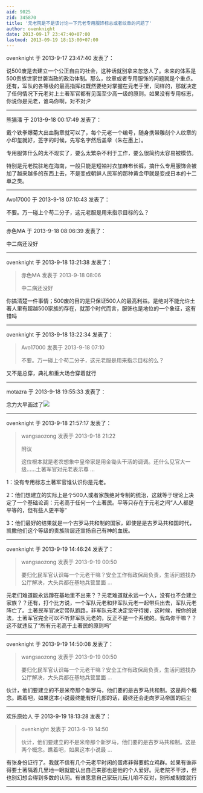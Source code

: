 ```yaml
---
aid: 9025
zid: 345870
title: '元老院是不是该讨论一下元老专用服饰标志或者纹章的问题了'
author: ovenknight
date: 2013-09-17 23:47:40+07:00
lastmod: 2013-09-19 18:13:00+07:00
---
```


ovenknight 于 2013-9-17 23:47:40 发表了：

说500废是去建立一个公正自由的社会，这种话就别拿来忽悠人了。未来的体系是500贵族世家世袭当政的政治体制。那么，纹章或者专用服饰的问题就是个重点。还有，军队的各等级的最高指挥权既然要绝对掌握在元老手里，同样的，那就决定了任何情况下元老对上土著军官都有见面至少高一级的原则。如果没有专用标志，你说你是元老，谁鸟你啊，对不对;P

---------

熊猫潘 于 2013-9-18 00:17:49 发表了：

戴个铁拳爆菊大出血胸章就可以了，每个元老一个编号，随身携带雕刻个人纹章的小印玺就好，签字的时候，先写名字然后盖章（朱在墨上）。

专用服饰什么的太不现实了，要么太繁杂不利于工作，要么很简约太容易被模仿。

特别是元老院驻地在海南，一般只能是短袖衬衣加麻布长裤，搞什么专用服饰会被加了越来越多的东西上去，不是变成朝鲜人民军的那种黄金甲就是变成日本的十二单之类。

---------

Avo17000 于 2013-9-18 07:10:43 发表了：

不要。万一碰上个苟二分子，这元老服是用来指示目标的么？

---------

赤色MA 于 2013-9-18 08:06:39 发表了：

中二病还没好

---------

ovenknight 于 2013-9-18 13:21:38 发表了：

> 赤色MA 发表于 2013-9-18 08:06
> 
> 中二病还没好



你搞清楚一件事情；500废的目的是只保证500人的最高利益。是绝对不能允许土著人里有超越500家族的存在，就那个时代而言，服饰也是地位的一个象征，这有错吗

---------

ovenknight 于 2013-9-18 13:22:34 发表了：

> Avo17000 发表于 2013-9-18 07:10
> 
> 不要。万一碰上个苟二分子，这元老服是用来指示目标的么？



又不是总穿，典礼和重大场合穿着就行

---------

motazra 于 2013-9-18 19:55:33 发表了：

念力大早画过了![](https://cdn.jsdelivr.net/gh/lzjluzijie/beichao@main/static/img/112719vcsmk1q000sbzndq.jpg)

---------

ovenknight 于 2013-9-18 21:57:17 发表了：

> wangsaozong 发表于 2013-9-18 21:22
> 
> 附议
> 
> 这位根本就是老农想象中皇帝家是用金锄头干活的调调。还什么见官大一级……土著军官对元老表示尊 ...



1：没有专用标志土著军官谁认识你是元老。

2：他们想建立的实际上是个500人或者家族绝对专制的统治，这就等于理论上决定了一个基础论调：元老高于任何一个土著民。平等只存在于元老之间“人人都是平等的，但有些人更平等”

3：他们最好的结果就是一个古罗马共和制的国家，即使是是古罗马共和国时代，凯撒他们这个等级的贵族阶层还宣扬自己有神的血统。

---------

ovenknight 于 2013-9-19 14:46:24 发表了：

> wangsaozong 发表于 2013-9-19 00:50
> 
> 要归化民军官认识每一个元老干嘛？安全工作有政保局负责，生活问题找办公厅解决，大头兵都在基地兵营里面 ...



元老们难道能永远蹲在基地里不出来？？元老难道就永远一个人，没有也不会建立家族？？还有，打个比方说，一个军队元老和非军队元老一起带兵出去，军队元老阵亡了。土著民军官决定带队跑路，非军队元老决定坚守待援，这时候，按你的说法，土著军官完全可以不听非军队元老的，反正不是一个系统的。我鸟你干嘛？？这不就违反了“所有元老高于土著民的原则吗”

---------

ovenknight 于 2013-9-19 14:50:08 发表了：

> wangsaozong 发表于 2013-9-19 00:50
> 
> 要归化民军官认识每一个元老干嘛？安全工作有政保局负责，生活问题找办公厅解决，大头兵都在基地兵营里面 ...



伙计，他们要建立的不是米帝那个新罗马，他们要的是古罗马共和制。这是两个概念。瞧着吧，如果这本小说最终能有好几部的话，最终还会走向罗马帝国的后尘

---------

欢乐原始人 于 2013-9-19 18:13:28 发表了：

> ovenknight 发表于 2013-9-19 14:50
> 
> 伙计，他们要建立的不是米帝那个新罗马，他们要的是古罗马共和制。这是两个概念。瞧着吧，如果这本小说最 ...



有张身份证行了。我就不信有几个元老平时闲的蛋疼非得要鹤立鸡群。如果有谁非得要土著隔着几里地一眼就能认出自己来那也是他的个人爱好。元老院不干涉，但也别幻想会得到多数的认同。有谁愿意自己家玩儿玩儿咱不反对，别形成制度就行

---------

